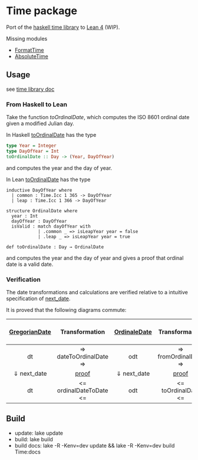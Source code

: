 # Time package

Port of the [haskell time library](https://github.com/haskell/time) to [Lean 4](https://github.com/leanprover/lean4) (WIP).

Missing modules

* [FormatTime](https://github.com/haskell/time/blob/master/lib/Data/Time/Format/Format/Class.hs)
* [AbsoluteTime](https://github.com/haskell/time/blob/master/lib/Data/Time/Clock/Internal/AbsoluteTime.hs)

## Usage

see [time library doc](https://bergmannjg.github.io/time/book/time.html)

### From Haskell to Lean

Take the function *toOrdinalDate*, which computes the ISO 8601 ordinal date given a modified Julian day.

In Haskell [toOrdinalDate](https://hackage.haskell.org/package/time-1.12.2/docs/Data-Time-Calendar-OrdinalDate.html) has the type

```haskell
type Year = Integer
type DayOfYear = Int
toOrdinalDate :: Day -> (Year, DayOfYear)
```

and computes the year and the day of year.

In Lean [toOrdinalDate](https://bergmannjg.github.io/time/Time/Calendar/OrdinalDate.html#Time.toOrdinalDate) has the type

```lean
inductive DayOfYear where
  | common : Time.Icc 1 365 -> DayOfYear
  | leap : Time.Icc 1 366 -> DayOfYear

structure OrdinalDate where
  year : Int
  dayOfYear : DayOfYear
  isValid : match dayOfYear with
            | .common _ => isLeapYear year = false
            | .leap _ => isLeapYear year = true

def toOrdinalDate : Day → OrdinalDate
```

and computes the year and the day of year and gives a proof that ordinal date is a valid date.

### Verification

The date transformations and calculations are verified relative to a intuitive specification
of [next_date](https://bergmannjg.github.io/time/Time/Verify/Calendar/Gregorian.html#Verify.Gregorian.next_date).

It is proved that the following diagrams commute:

| [GregorianDate](https://bergmannjg.github.io/time/Time/Calendar/MonthDay.html#Time.Date) | Transformation | [OrdinaleDate](https://bergmannjg.github.io/time/Time/Calendar/OrdinalDate.html#Time.OrdinalDate) |Transformation | [Modified Julian Day](https://bergmannjg.github.io/time/Time/Calendar/Days.html#Time.Day) |
|:---------------:|:--------:|:------:|:------:|:------:|
| dt | => dateToOrdinalDate => | odt | => fromOrdinalDate => | mjd |
| &#8659; next_date | [proof](https://bergmannjg.github.io/time/Time/Verify/Calendar/Gregorian.html#Verify.Gregorian.next_date_eq_next_date)  | &#8659; next_date | [proof](https://bergmannjg.github.io/time/Time/Verify/Calendar/OrdinalDate.html#Verify.OrdinalDate.next_date_eq_mjd_add_one) | &#8659; add 1 |
| dt | <= ordinalDateToDate <= | odt | <= toOrdinalDate <= | mjd |


## Build

* update: lake update
* build: lake build
* build docs: lake -R -Kenv=dev update && lake -R -Kenv=dev build Time:docs
